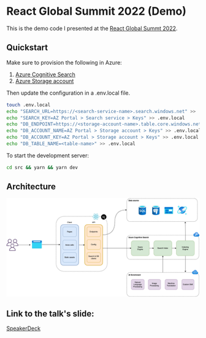 # React Global Summit 2022 (Demo)
This is the demo code I presented at the [React Global Summt 2022](https://events.geekle.us/react2/).

## Quickstart

Make sure to provision the following in Azure:
1. [Azure Cognitive Search](https://azure.microsoft.com/en-au/services/search/)
2. [Azure Storage account](https://docs.microsoft.com/en-us/azure/storage/common/storage-account-create?tabs=azure-portal)

Then update the configuration in a .env.local file.

```sh
touch .env.local
echo "SEARCH_URL=https://<search-service-name>.search.windows.net" >> .env.local
echo "SEARCH_KEY=AZ Portal > Search service > Keys" >> .env.local
echo "DB_ENDPOINT=https://<storage-account-name>.table.core.windows.net" >> .env.local
echo "DB_ACCOUNT_NAME=AZ Portal > Storage account > Keys" >> .env.local
echo "DB_ACCOUNT_KEY=AZ Portal > Storage account > Keys" >> .env.local
echo "DB_TABLE_NAME=<table-name>" >> .env.local
```

To start the development server:

```sh
cd src && yarn && yarn dev
```

## Architecture
![rgs22-architecture](./docs/rgs22-architecture.jpg)

## Link to the talk's slide:

[SpeakerDeck]()